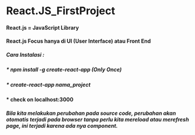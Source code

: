 # React.JS_FirstProject

#### React.js = JavaScript Library
#### React.js Focus hanya di UI (User Interface) atau Front End

##### Cara Instalasi :
##### * npm install -g create-react-app (Only Once)
##### * create-react-app nama_project
#### * check on localhost:3000

##### Bila kita melakukan perubahan pada source code, perubahan akan otomatis terjadi pada browser tanpa perlu kita mereload atau merefresh page, ini terjadi karena ada nya component.